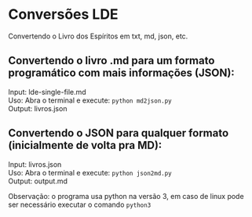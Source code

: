 # Conversões LDE
Convertendo o Livro dos Espíritos em txt, md, json, etc.

Convertendo o livro .md para um formato programático com mais informações (JSON):
--
Input: lde-single-file.md\
Uso: Abra o terminal e execute: `python md2json.py`\
Output: livros.json

Convertendo o JSON para qualquer formato (inicialmente de volta pra MD):
--
Input: livros.json\
Uso: Abra o terminal e execute: `python json2md.py`\
Output: output.md

Observação: o programa usa python na versão 3, em caso de linux pode ser necessário executar o comando `python3`
